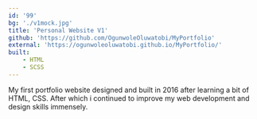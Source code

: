 ```yaml
---
id: '99'
bg: './v1mock.jpg'
title: 'Personal Website V1'
github: 'https://github.com/OgunwoleOluwatobi/MyPortfolio'
external: 'https://ogunwoleoluwatobi.github.io/MyPortfolio/'
built:
    - HTML
    - SCSS
---
```


My first portfolio website designed and built in 2016 after learning a bit of HTML, CSS. After which i continued to improve my web development and design skills immensely. 